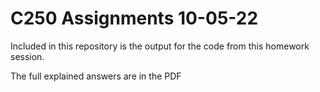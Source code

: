 # C250 Assignments 10-05-22

Included in this repository is the output for the code from this homework session.

The full explained answers are in the PDF
